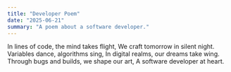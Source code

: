 ```yaml
---
title: "Developer Poem"
date: "2025-06-21"
summary: "A poem about a software developer."
---
```

In lines of code, the mind takes flight,
We craft tomorrow in silent night.
Variables dance, algorithms sing,
In digital realms, our dreams take wing.
Through bugs and builds, we shape our art,
A software developer at heart.